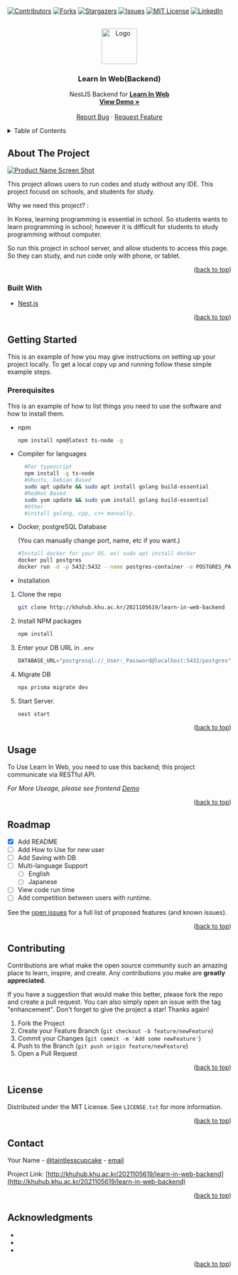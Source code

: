 <div id="top"></div>
<!--
*** Thanks for checking out the Best-README-Template. If you have a suggestion
*** that would make this better, please fork the repo and create a pull request
*** or simply open an issue with the tag "enhancement".
*** Don't forget to give the project a star!
*** Thanks again! Now go create something AMAZING! :D
-->



<!-- PROJECT SHIELDS -->
<!--
*** I'm using markdown "reference style" links for readability.
*** Reference links are enclosed in brackets [ ] instead of parentheses ( ).
*** See the bottom of this document for the declaration of the reference variables
*** for contributors-url, forks-url, etc. This is an optional, concise syntax you may use.
*** https://www.markdownguide.org/basic-syntax/#reference-style-links
-->
[![Contributors][contributors-shield]][contributors-url]
[![Forks][forks-shield]][forks-url]
[![Stargazers][stars-shield]][stars-url]
[![Issues][issues-shield]][issues-url]
[![MIT License][license-shield]][license-url]
[![LinkedIn][linkedin-shield]][linkedin-url]



<!-- PROJECT LOGO -->
<br />

<div align="center">
  <a href="https://github.com/github_username/repo_name">
    <img src="images/logo.png" alt="Logo" width="80" height="80">
  </a>
<h3 align="center">Learn In Web(Backend)</h3>

  <p align="center">
    NestJS Backend for
    <a href="http://khuhub.khu.ac.kr/2021105619/learn-in-web-backend"><strong>Learn In Web</strong></a>
    <br />
    <a href="https://code.sungjin.dev"><strong>View Demo »</strong></a>
    <br />
    <br />
    <a href="http://khuhub.khu.ac.kr/2021105619/learn-in-web-backend/issues">Report Bug</a>
    ·
    <a href="http://khuhub.khu.ac.kr/2021105619/learn-in-web-backend/issues">Request Feature</a>
  </p>

</div>



<!-- TABLE OF CONTENTS -->

<details>
  <summary>Table of Contents</summary>
  <ol>
    <li>
      <a href="#about-the-project">About The Project</a>
      <ul>
        <li><a href="#built-with">Built With</a></li>
      </ul>
    </li>
    <li>
      <a href="#getting-started">Getting Started</a>
      <ul>
        <li><a href="#prerequisites">Prerequisites</a></li>
        <li><a href="#installation">Installation</a></li>
      </ul>
    </li>
    <li><a href="#usage">Usage</a></li>
    <li><a href="#roadmap">Roadmap</a></li>
    <li><a href="#contributing">Contributing</a></li>
    <li><a href="#license">License</a></li>
    <li><a href="#contact">Contact</a></li>
    <li><a href="#acknowledgments">Acknowledgments</a></li>
  </ol>
</details>



<!-- ABOUT THE PROJECT -->
## About The Project

[![Product Name Screen Shot][product-screenshot]](https://example.com)

This project allows users to run codes and study without any IDE. This project focusd on schools, and students for study.

Why we need this project? : 

In Korea, learning programming is essential in school. So students wants to learn programming in school; however it is difficult for students to study programming without computer. 

So run this project in school server, and allow students to access this page. So they can study, and run code only with phone, or tablet.

<p align="right">(<a href="#top">back to top</a>)</p>



### Built With

* [Nest.js](https://nestjs.com/)

<p align="right">(<a href="#top">back to top</a>)</p>



<!-- GETTING STARTED -->
## Getting Started

This is an example of how you may give instructions on setting up your project locally.
To get a local copy up and running follow these simple example steps.

### Prerequisites

This is an example of how to list things you need to use the software and how to install them.
* npm
  
  ```sh
  npm install npm@latest ts-node -g
  ```

* Compiler for languages
    
  ```sh
    #For typescript
    npm install -g ts-node
    #Ubuntu, Debian Based
    sudo apt update && sudo apt install golang build-essential
    #RedHat Based
    sudo yum update && sudo yum install golang build-essential
    #Other
    #install golang, cpp, c++ manually.
    ```
    
* Docker, postgreSQL Database
    
  (You can manually change port, name, etc if you want.)

    ```sh
    #Install docker for your OS. ex) sudo apt install docker
    docker pull postgres
    docker run -d -p 5432:5432 --name postgres-container -e POSTGRES_PASSWORD=Your_Password -v ~/pgdata:/Location_to_save_data/ postgres 
    ```
    
    
    
* Installation

1. Clone the repo
   ```sh
   git clone http://khuhub.khu.ac.kr/2021105619/learn-in-web-backend
   ```

2. Install NPM packages
   ```sh
   npm install
   ```

3. Enter your DB URL in `.env`
   ```js
   DATABASE_URL="postgresql://_User:_Password@localhost:5432/postgres""
   ```

4. Migrate DB

   ```sh
   npx prisma migrate dev
   ```

5. Start Server.

   ```sh
   nest start
   ```

   

<p align="right">(<a href="#top">back to top</a>)</p>



<!-- USAGE EXAMPLES -->

## Usage

To Use Learn In Web, you need to use this backend; this project communicate via RESTful API.

_For More Useage, please see frontend [Demo](http://khuhub.khu.ac.kr/2021105619/learn_in_web)_

<p align="right">(<a href="#top">back to top</a>)</p>



<!-- ROADMAP -->
## Roadmap

- [x] Add README
- [ ] Add How to Use for new user
- [ ] Add Saving with DB
- [ ] Multi-language Support
  - [ ] English
  - [ ] Japanese

- [ ] View code run time
- [ ] Add competition between users with runtime.

See the [open issues](http://khuhub.khu.ac.kr/2021105619/learn-in-web-backend/issues) for a full list of proposed features (and known issues).

<p align="right">(<a href="#top">back to top</a>)</p>



<!-- CONTRIBUTING -->
## Contributing

Contributions are what make the open source community such an amazing place to learn, inspire, and create. Any contributions you make are **greatly appreciated**.

If you have a suggestion that would make this better, please fork the repo and create a pull request. You can also simply open an issue with the tag "enhancement".
Don't forget to give the project a star! Thanks again!

1. Fork the Project
2. Create your Feature Branch (`git checkout -b feature/newFeature`)
3. Commit your Changes (`git commit -m 'Add some newFeature'`)
4. Push to the Branch (`git push origin feature/newFeature`)
5. Open a Pull Request

<p align="right">(<a href="#top">back to top</a>)</p>



<!-- LICENSE -->
## License

Distributed under the MIT License. See `LICENSE.txt` for more information.

<p align="right">(<a href="#top">back to top</a>)</p>



<!-- CONTACT -->
## Contact

Your Name - [@taintlesscupcake](https://instagram.com/taintless_cupcake) - [email](mailto:me@sungjin.dev)

Project Link: [http://khuhub.khu.ac.kr/2021105619/learn-in-web-backend](http://khuhub.khu.ac.kr/2021105619/learn-in-web-backend)

<p align="right">(<a href="#top">back to top</a>)</p>



<!-- ACKNOWLEDGMENTS -->
## Acknowledgments

* []()
* []()
* []()

<p align="right">(<a href="#top">back to top</a>)</p>



<!-- MARKDOWN LINKS & IMAGES -->
<!-- https://www.markdownguide.org/basic-syntax/#reference-style-links -->
[contributors-shield]: https://img.shields.io/github/contributors/github_username/repo_name.svg?style=for-the-badge
[contributors-url]: https://github.com/github_username/repo_name/graphs/contributors
[forks-shield]: https://img.shields.io/github/forks/github_username/repo_name.svg?style=for-the-badge
[forks-url]: https://github.com/github_username/repo_name/network/members
[stars-shield]: https://img.shields.io/github/stars/github_username/repo_name.svg?style=for-the-badge
[stars-url]: https://github.com/github_username/repo_name/stargazers
[issues-shield]: https://img.shields.io/github/issues/github_username/repo_name.svg?style=for-the-badge
[issues-url]: https://github.com/github_username/repo_name/issues
[license-shield]: https://img.shields.io/github/license/github_username/repo_name.svg?style=for-the-badge
[license-url]: https://github.com/github_username/repo_name/blob/master/LICENSE.txt
[linkedin-shield]: https://img.shields.io/badge/-LinkedIn-black.svg?style=for-the-badge&logo=linkedin&colorB=555
[linkedin-url]: https://linkedin.com/in/linkedin_username
[product-screenshot]: images/screenshot.png
